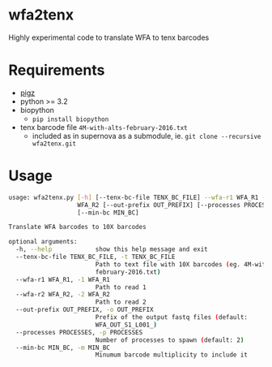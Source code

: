 # wfa2tenx

Highly experimental code to translate WFA to tenx barcodes

# Requirements

* [pigz](http://www.zlib.net/pigz/)
* python >= 3.2
* biopython 
  * `pip install biopython`
* tenx barcode file `4M-with-alts-february-2016.txt` 
  * included as in supernova as a submodule, ie. `git clone --recursive wfa2tenx.git`

# Usage

```bash
usage: wfa2tenx.py [-h] [--tenx-bc-file TENX_BC_FILE] --wfa-r1 WFA_R1 --wfa-r2
                   WFA_R2 [--out-prefix OUT_PREFIX] [--processes PROCESSES]
                   [--min-bc MIN_BC]

Translate WFA barcodes to 10X barcodes

optional arguments:
  -h, --help            show this help message and exit
  --tenx-bc-file TENX_BC_FILE, -t TENX_BC_FILE
                        Path to text file with 10X barcodes (eg. 4M-with-alts-
                        february-2016.txt)
  --wfa-r1 WFA_R1, -1 WFA_R1
                        Path to read 1
  --wfa-r2 WFA_R2, -2 WFA_R2
                        Path to read 2
  --out-prefix OUT_PREFIX, -o OUT_PREFIX
                        Prefix of the output fastq files (default:
                        WFA_OUT_S1_L001_)
  --processes PROCESSES, -p PROCESSES
                        Number of processes to spawn (default: 2)
  --min-bc MIN_BC, -m MIN_BC
                        Minumum barcode multiplicity to include it
  ```

